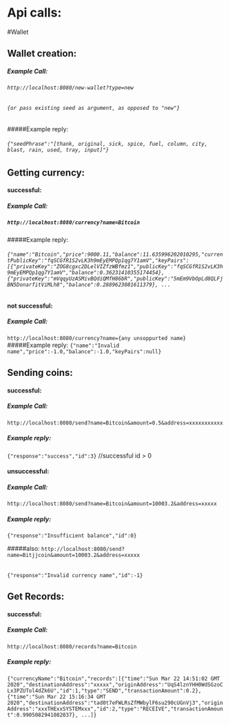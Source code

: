 # Api calls:

#Wallet

## Wallet creation:

##### Example Call:
###### `http://localhost:8080/new-wallet?type=new`
###### `{or pass existing seed as argument, as opposed to "new"}`

#####Example reply:

###### `{"seedPhrase":"[thank, original, sick, spice, fuel, column, city, blast, rain, used, tray, input]"}`

## Getting currency:
#### successful:
##### Example Call:
##### `http://localhost:8080/currency?name=Bitcoin`
####
#####Example reply:
###### `{"name":"Bitcoin","price":9000.11,"balance":11.635996202010295,"currentPublicKey":"fqSCGfR1S2vLK3h9mEyEMPQp1qg7Y1amV","keyPairs":[{"privateKey":"ZOG8cgxc2DLelVIZfzWBfmz1","publicKey":"fqSCGfR1S2vLK3h9mEyEMPQp1qg7Y1amV","balance":0.36231410355174454},{"privateKey":"mVqqyUzASMivBQdiQMfH86bR","publicKey":"5mEm9VbOpLd8QLFjBN5DonarfitViMLh8","balance":0.2889623081611379}, ...`


#### not successful:
##### Example Call:
`http://localhost:8080/currency?name={any unsoppurted name}`
#####Example reply:
`{"name":"Invalid name","price":-1.0,"balance":-1.0,"keyPairs":null}`


## Sending coins:
#### successful:
##### Example Call:
`http://localhost:8080/send?name=Bitcoin&amount=0.5&address=xxxxxxxxxxx`
##### Example reply:
`{"response":"success","id":3}`  //successful id > 0

#### unsuccessful:
##### Example Call:
`http://localhost:8080/send?name=Bitcoin&amount=10003.2&address=xxxxx`
##### Example reply:
`{"response":"Insufficient balance","id":0}`

#####also:
`http://localhost:8080/send?name=Bitjjcoin&amount=10003.2&address=xxxxx`
######
`{"response":"Invalid currency name","id":-1}`


## Get Records:
#### successful:
##### Example Call:
`http://localhost:8080/records?name=Bitcoin`
##### Example reply:
`{"currencyName":"Bitcoin","records":[{"time":"Sun Mar 22 14:51:02 GMT 2020","destinationAddress":"xxxxx","originAddress":"UqS4lznYHH0WdSGzoCLx3PZUTol4dZk6U","id":1,"type":"SEND","transactionAmount":0.2}, {"time":"Sun Mar 22 15:16:34 GMT 2020","destinationAddress":"tad0t7eFWLRsZfMWbylF6su290cUGnVj3","originAddress":"xxxTHExxSYSTEMxxx","id":2,"type":"RECEIVE","transactionAmount":0.9905082941082037}, ...]}`
##
